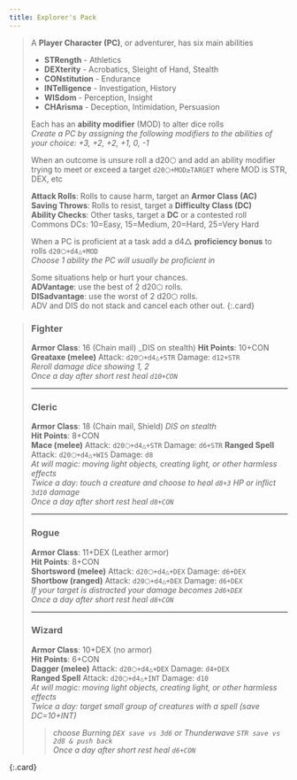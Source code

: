 ```yaml
---
title: Explorer's Pack
---
```


> A **Player Character (PC)**, or adventurer, has six main abilities
>
> - **STRength** - Athletics
> - **DEXterity** - Acrobatics, Sleight of Hand, Stealth
> - **CONstitution** - Endurance
> - **INTelligence** - Investigation, History
> - **WISdom** - Perception, Insight
> - **CHArisma** - Deception, Intimidation, Persuasion
>
>Each has an **ability modifier** (MOD) to alter dice rolls  
>_Create a PC by assigning the following modifiers to the abilities of your choice: +3, +2, +2, +1, 0, -1_
>
>When an outcome is unsure roll a d20⬡ and add an ability modifier trying to meet or exceed a target `d20⬡+MOD≥TARGET` where MOD is STR, DEX, etc
>
>**Attack Rolls**: Rolls to cause harm, target an **Armor Class (AC)**  
>**Saving Throws**: Rolls to resist, target a **Difficulty Class (DC)**  
>**Ability Checks**: Other tasks, target a **DC** or a contested roll    
>Commons DCs: 10=Easy, 15=Medium, 20=Hard, 25=Very Hard
>
>When a PC is proficient at a task add a d4△ **proficiency bonus** to rolls `d20⬡+d4△+MOD`  
>_Choose 1 ability the PC will usually be proficient in_
>
>Some situations help or hurt your chances.  
>**ADVantage**: use the best of 2 d20⬡ rolls.  
>**DISadvantage**: use the worst of 2 d20⬡ rolls.  
>ADV and DIS do not stack and cancel each other out. 
{:.card}



> ### Fighter  
> **Armor Class**: 16 (Chain mail) _DIS on stealth)
> **Hit Points**: 10+CON  
> **Greataxe (melee)** Attack: `d20⬡+d4△+STR` Damage: `d12+STR`  
> _Reroll damage dice showing 1, 2_  
> _Once a day after short rest heal `d10+CON`_  
>
> -----
>
> ### Cleric
> **Armor Class**: 18 (Chain mail, Shield) _DIS on stealth_  
> **Hit Points**: 8+CON  
> **Mace (melee)** Attack: `d20⬡+d4△+STR` Damage: `d6+STR`
> **Ranged Spell** Attack: `d20⬡+d4△+WIS` Damage: `d8`  
> _At will magic: moving light objects, creating light, or other harmless effects_  
> _Twice a day: touch a creature and choose to heal `d8+3` HP or inflict `3d10` damage_  
> _Once a day after short rest heal `d8+CON`_  
>
> -----
>
> ### Rogue
> **Armor Class**: 11+DEX (Leather armor)  
> **Hit Points**: 8+CON  
> **Shortsword (melee)** Attack: `d20⬡+d4△+DEX` Damage: `d6+DEX`  
> **Shortbow (ranged)** Attack: `d20⬡+d4△+DEX` Damage: `d6+DEX`  
> _If your target is distracted your damage becomes `2d6+DEX`_  
> _Once a day after short rest heal `d8+CON`_  
>
> -----
>
> ### Wizard
> **Armor Class**: 10+DEX (no armor)  
> **Hit Points**: 6+CON  
> **Dagger (melee)** Attack: `d20⬡+d4△+DEX` Damage: `d4+DEX`  
> **Ranged Spell** Attack: `d20⬡+d4△+INT` Damage: `d10`  
> _At will magic: moving light objects, creating light, or other harmless effects_  
> _Twice a day: target small group of creatures with a spell (save DC=10+INT)_  
> >  _choose Burning `DEX save vs 3d6` or Thunderwave `STR save vs 2d8 & push back`_  
> _Once a day after short rest heal `d6+CON`_  
>
{:.card}
